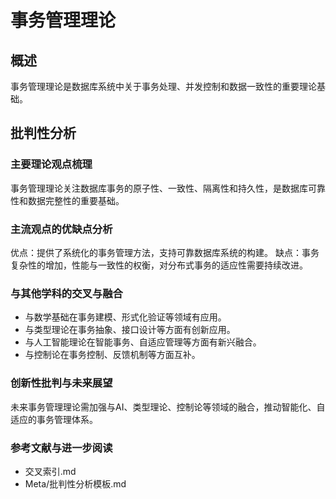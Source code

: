 # 事务管理理论

## 概述

事务管理理论是数据库系统中关于事务处理、并发控制和数据一致性的重要理论基础。

## 批判性分析

### 主要理论观点梳理

事务管理理论关注数据库事务的原子性、一致性、隔离性和持久性，是数据库可靠性和数据完整性的重要基础。

### 主流观点的优缺点分析

优点：提供了系统化的事务管理方法，支持可靠数据库系统的构建。
缺点：事务复杂性的增加，性能与一致性的权衡，对分布式事务的适应性需要持续改进。

### 与其他学科的交叉与融合

- 与数学基础在事务建模、形式化验证等领域有应用。
- 与类型理论在事务抽象、接口设计等方面有创新应用。
- 与人工智能理论在智能事务、自适应管理等方面有新兴融合。
- 与控制论在事务控制、反馈机制等方面互补。

### 创新性批判与未来展望

未来事务管理理论需加强与AI、类型理论、控制论等领域的融合，推动智能化、自适应的事务管理体系。

### 参考文献与进一步阅读

- 交叉索引.md
- Meta/批判性分析模板.md
